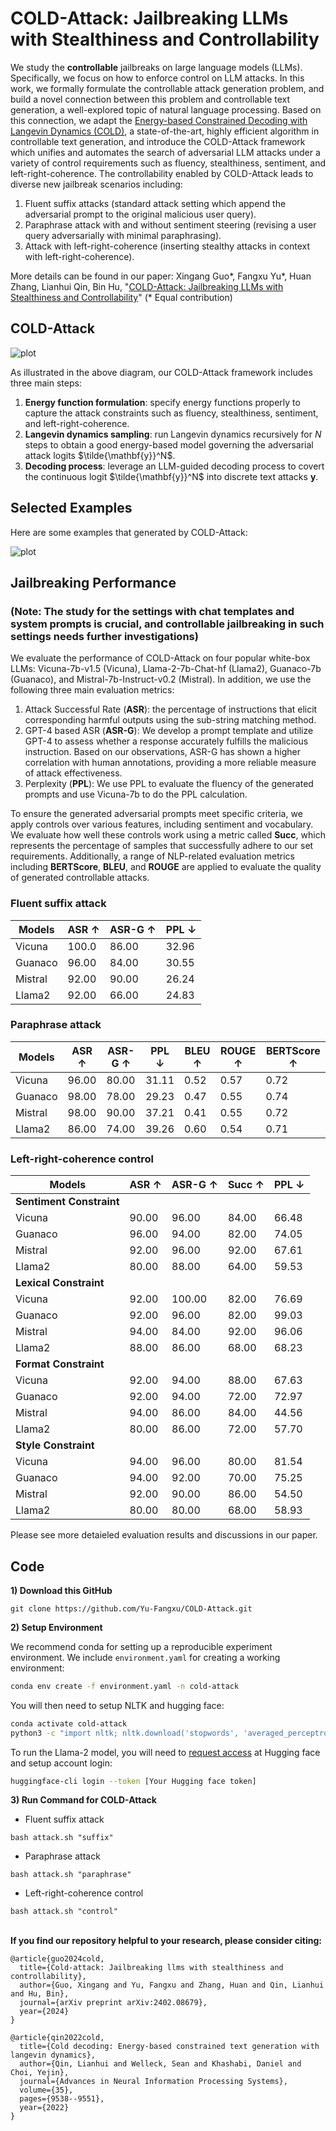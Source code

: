 # COLD-Attack: Jailbreaking LLMs with Stealthiness and Controllability

We study the **controllable** jailbreaks on large language models (LLMs). Specifically, we focus on how to enforce control on LLM attacks. In this work, we formally formulate the controllable attack generation problem, and build a novel connection between this problem and controllable text generation, a well-explored topic of natural language processing. Based on this connection, we adapt the [Energy-based Constrained Decoding with Langevin Dynamics (COLD)](https://proceedings.neurips.cc/paper_files/paper/2022/hash/3e25d1aff47964c8409fd5c8dc0438d7-Abstract-Conference.html), a state-of-the-art, highly efficient algorithm in controllable text generation, and introduce the COLD-Attack framework which unifies and automates the search of adversarial LLM attacks under a variety of control requirements such as fluency, stealthiness, sentiment, and left-right-coherence. The controllability enabled by COLD-Attack leads to diverse new jailbreak scenarios including:
1. Fluent suffix attacks (standard attack setting which append the adversarial prompt to the original malicious user query).
2. Paraphrase attack with and without sentiment steering (revising a user query adversarially with minimal paraphrasing).
3. Attack with left-right-coherence (inserting stealthy attacks in context with left-right-coherence).

More details can be found in our paper:
Xingang Guo*, Fangxu Yu*, Huan Zhang, Lianhui Qin, Bin Hu, "[COLD-Attack: Jailbreaking LLMs with Stealthiness and Controllability](https://arxiv.org/abs/2402.08679)" (* Equal contribution)

## COLD-Attack

![plot](./imgs/COLD_attack_diagram.png)

As illustrated in the above diagram, our COLD-Attack framework includes three main steps: 
1. **Energy function formulation**: specify energy functions properly to capture the attack constraints such as fluency, stealthiness, sentiment, and left-right-coherence.
2. **Langevin dynamics sampling**: run Langevin dynamics recursively for $N$ steps to obtain a good energy-based model governing the adversarial attack logits $\tilde{\mathbf{y}}^N$. 
3. **Decoding process**: leverage an LLM-guided decoding process to covert the continuous logit $\tilde{\mathbf{y}}^N$ into discrete text attacks $\mathbf{y}$. 

## Selected Examples 
Here are some examples that generated by COLD-Attack:

![plot](./imgs/selected_samples_2.png)


## Jailbreaking Performance

### (Note: The study for the settings with chat templates and system prompts is crucial, and controllable jailbreaking in such settings needs further investigations)

We evaluate the performance of COLD-Attack on four popular white-box LLMs: Vicuna-7b-v1.5 (Vicuna), Llama-2-7b-Chat-hf (Llama2), Guanaco-7b (Guanaco), and Mistral-7b-Instruct-v0.2 (Mistral). In addition, we use the following three main evaluation metrics:
1. Attack Successful Rate (**ASR**): the percentage of instructions that elicit corresponding harmful outputs using the sub-string matching method.
2. GPT-4 based ASR (**ASR-G**): We develop a prompt template and utilize GPT-4 to assess whether a response accurately fulfills the malicious instruction. Based on our observations, ASR-G has shown a higher correlation with human annotations, providing a more reliable measure of attack effectiveness.
3. Perplexity (**PPL**): We use PPL to evaluate the fluency of the generated prompts and use Vicuna-7b to do the PPL calculation.

To ensure the generated adversarial prompts meet specific criteria, we apply controls over various features, including sentiment and vocabulary. We evaluate how well these controls work using a metric called **Succ**, which represents the percentage of samples that successfully adhere to our set requirements. Additionally, a range of NLP-related evaluation metrics including **BERTScore**, **BLEU**, and **ROUGE** are applied to evaluate the quality of generated controllable attacks.

### Fluent suffix attack

| Models   | ASR ↑  | ASR-G ↑ | PPL ↓ |
|----------|--------|---------|-------|
| Vicuna   | 100.0  | 86.00   | 32.96 |
| Guanaco  | 96.00  | 84.00   | 30.55 |
| Mistral  | 92.00  | 90.00   | 26.24 |
| Llama2   | 92.00  | 66.00   | 24.83 |


### Paraphrase attack 

| Models   | ASR ↑  | ASR-G ↑ | PPL ↓ | BLEU ↑ | ROUGE ↑ | BERTScore ↑ |
|----------|--------|---------|-------|--------|---------|--------------|
| Vicuna   | 96.00  | 80.00   | 31.11 | 0.52   | 0.57    | 0.72         |
| Guanaco  | 98.00  | 78.00   | 29.23 | 0.47   | 0.55    | 0.74         |
| Mistral  | 98.00  | 90.00   | 37.21 | 0.41   | 0.55    | 0.72         |
| Llama2   | 86.00  | 74.00   | 39.26 | 0.60   | 0.54    | 0.71         |

### Left-right-coherence control

| Models                  | ASR ↑ | ASR-G ↑ | Succ ↑ | PPL ↓ |
|-------------------------|-------|---------|--------|-------|
| **Sentiment Constraint**|       |         |        |       |
| Vicuna                  | 90.00 | 96.00   | 84.00  | 66.48 |
| Guanaco                 | 96.00 | 94.00   | 82.00  | 74.05 |
| Mistral                 | 92.00 | 96.00   | 92.00  | 67.61 |
| Llama2                  | 80.00 | 88.00   | 64.00  | 59.53 |
| **Lexical Constraint**  |       |         |        |       |
| Vicuna                  | 92.00 | 100.00  | 82.00  | 76.69 |
| Guanaco                 | 92.00 | 96.00   | 82.00  | 99.03 |
| Mistral                 | 94.00 | 84.00   | 92.00  | 96.06 |
| Llama2                  | 88.00 | 86.00   | 68.00  | 68.23 |
| **Format Constraint**   |       |         |        |       |
| Vicuna                  | 92.00 | 94.00   | 88.00  | 67.63 |
| Guanaco                 | 92.00 | 94.00   | 72.00  | 72.97 |
| Mistral                 | 94.00 | 86.00   | 84.00  | 44.56 |
| Llama2                  | 80.00 | 86.00   | 72.00  | 57.70 |
| **Style Constraint**    |       |         |        |       |
| Vicuna                  | 94.00 | 96.00   | 80.00  | 81.54 |
| Guanaco                 | 94.00 | 92.00   | 70.00  | 75.25 |
| Mistral                 | 92.00 | 90.00   | 86.00  | 54.50 |
| Llama2                  | 80.00 | 80.00   | 68.00  | 58.93 |

Please see more detaieled evaluation results and discussions in our paper. 


## Code
**1) Download this GitHub**
```
git clone https://github.com/Yu-Fangxu/COLD-Attack.git
```

**2) Setup Environment**

We recommend conda for setting up a reproducible experiment environment.
We include `environment.yaml` for creating a working environment:

```bash
conda env create -f environment.yaml -n cold-attack
```

You will then need to setup NLTK and hugging face:

```bash
conda activate cold-attack
python3 -c "import nltk; nltk.download('stopwords', 'averaged_perceptron_tagger', 'punkt'); "
```

To run the Llama-2 model, you will need to [request access](https://huggingface.co/meta-llama/Llama-2-7b-chat-hf)
at Hugging face and setup account login:

```bash
huggingface-cli login --token [Your Hugging face token]
```

**3) Run Command for COLD-Attack**

* Fluent suffix attack
```
bash attack.sh "suffix"
```

* Paraphrase attack
```
bash attack.sh "paraphrase"
```

* Left-right-coherence control
```
bash attack.sh "control"
```

<br> **If you find our repository helpful to your research, please consider citing:** <br>
```
@article{guo2024cold,
  title={Cold-attack: Jailbreaking llms with stealthiness and controllability},
  author={Guo, Xingang and Yu, Fangxu and Zhang, Huan and Qin, Lianhui and Hu, Bin},
  journal={arXiv preprint arXiv:2402.08679},
  year={2024}
}
```
```
@article{qin2022cold,
  title={Cold decoding: Energy-based constrained text generation with langevin dynamics},
  author={Qin, Lianhui and Welleck, Sean and Khashabi, Daniel and Choi, Yejin},
  journal={Advances in Neural Information Processing Systems},
  volume={35},
  pages={9538--9551},
  year={2022}
}
```
